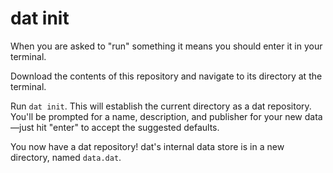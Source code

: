# dat init

When you are asked to "run" something it means you should enter it in your terminal.

Download the contents of this repository and navigate to its directory at the terminal.

Run `dat init`. This will establish the current directory as a dat repository. You'll be prompted for a name, description, and publisher for your new data—just hit "enter" to accept the suggested defaults.

You now have a dat repository! dat's internal data store is in a new directory, named `data.dat`.
